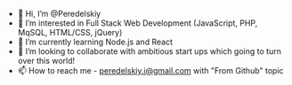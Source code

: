 - 👋  Hi, I’m @Peredelskiy
- 👀  I’m interested in Full Stack Web Development (JavaScript, PHP, MqSQL, HTML/CSS, jQuery)
- 🌱  I’m currently learning Node.js and React
- 💞️  I’m looking to collaborate with ambitious start ups which going to turn over this world!
- 📫  How to reach me - peredelskiy.i@gmail.com with "From Github" topic

<!---
Peredelskiy/Peredelskiy is a ✨ special ✨ repository because its `README.md` (this file) appears on your GitHub profile.
You can click the Preview link to take a look at your changes.
--->
